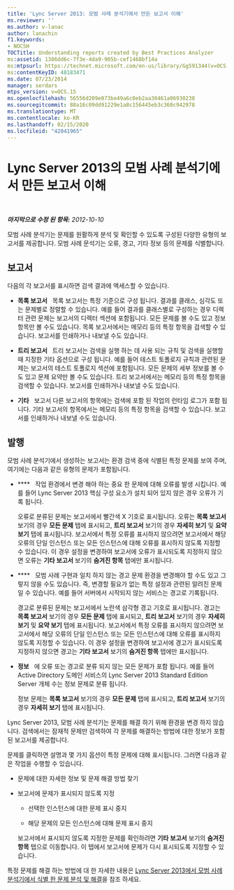 ```yaml
---
title: 'Lync Server 2013: 모범 사례 분석기에서 만든 보고서 이해'
ms.reviewer: ''
ms.author: v-lanac
author: lanachin
f1.keywords:
- NOCSH
TOCTitle: Understanding reports created by Best Practices Analyzer
ms:assetid: 1386dd6c-7f3e-4da9-905b-cef1468bf14a
ms:mtpsurl: https://technet.microsoft.com/en-us/library/Gg591344(v=OCS.15)
ms:contentKeyID: 48183471
ms.date: 07/23/2014
manager: serdars
mtps_version: v=OCS.15
ms.openlocfilehash: 56556d209e073be49a6c0eb2aa30461a06930238
ms.sourcegitcommit: 88a16c09dd91229e1a8c156445eb3c360c942978
ms.translationtype: MT
ms.contentlocale: ko-KR
ms.lasthandoff: 02/15/2020
ms.locfileid: "42041965"
---
```

<div data-xmlns="http://www.w3.org/1999/xhtml">

<div class="topic" data-xmlns="http://www.w3.org/1999/xhtml" data-msxsl="urn:schemas-microsoft-com:xslt" data-cs="http://msdn.microsoft.com/">

<div data-asp="http://msdn2.microsoft.com/asp">

# <a name="understanding-reports-created-by-best-practices-analyzer-in-lync-server-2013"></a>Lync Server 2013의 모범 사례 분석기에서 만든 보고서 이해

</div>

<div id="mainSection">

<div id="mainBody">

<span> </span>

_**마지막으로 수정 된 항목:** 2012-10-10_

모범 사례 분석기는 문제를 원활하게 분석 및 확인할 수 있도록 구성된 다양한 유형의 보고서를 제공합니다. 모범 사례 문석기는 오류, 경고, 기타 정보 등의 문제를 식별합니다.

<div>

## <a name="reports"></a>보고서

다음의 각 보고서를 표시하면 검색 결과에 액세스할 수 있습니다.

  - **목록 보고서**   목록 보고서는 특정 기준으로 구성 됩니다. 결과를 클래스, 심각도 또는 문제별로 정렬할 수 있습니다. 예를 들어 결과를 클래스별로 구성하는 경우 디렉터 관련 문제는 보고서의 디렉터 섹션에 포함됩니다. 모든 문제를 볼 수도 있고 정보 항목만 볼 수도 있습니다. 목록 보고서에서는 메모리 등의 특정 항목을 검색할 수 있습니다. 보고서를 인쇄하거나 내보낼 수도 있습니다.

  - **트리 보고서**   트리 보고서는 검색을 실행 하는 데 사용 되는 규칙 및 검색을 실행할 때 지정한 기타 옵션으로 구성 됩니다. 예를 들어 테스트 토폴로지 규칙과 관련된 문제는 보고서의 테스트 토폴로지 섹션에 포함됩니다. 모든 문제의 세부 정보를 볼 수도 있고 문제 요약만 볼 수도 있습니다. 트리 보고서에서는 메모리 등의 특정 항목을 검색할 수 있습니다. 보고서를 인쇄하거나 내보낼 수도 있습니다.

  - **기타**   보고서 다른 보고서의 항목에는 검색에 포함 된 작업의 런타임 로그가 포함 됩니다. 기타 보고서의 항목에서는 메모리 등의 특정 항목을 검색할 수 있습니다. 보고서를 인쇄하거나 내보낼 수도 있습니다.

</div>

<div>

## <a name="issues"></a>발행

모범 사례 분석기에서 생성하는 보고서는 환경 검색 중에 식별된 특정 문제를 보여 주며, 여기에는 다음과 같은 유형의 문제가 포함됩니다.

  - ****   작업 환경에서 변경 해야 하는 중요 한 문제에 대해 오류를 발생 시킵니다. 예를 들어 Lync Server 2013 핵심 구성 요소가 설치 되어 있지 않은 경우 오류가 기록 됩니다.

    오류로 분류된 문제는 보고서에서 빨간색 X 기호로 표시됩니다. 오류는 **목록 보고서** 보기의 경우 **모든 문제** 탭에 표시되고, **트리 보고서** 보기의 경우 **자세히 보기** 및 **요약 보기** 탭에 표시됩니다. 보고서에서 특정 오류를 표시하지 않으려면 보고서에서 해당 오류의 단일 인스턴스 또는 모든 인스턴스에 대해 오류를 표시하지 않도록 지정할 수 있습니다. 이 경우 설정을 변경하여 보고서에 오류가 표시되도록 지정하지 않으면 오류는 **기타 보고서** 보기의 **숨겨진 항목** 탭에만 표시됩니다.

  - ****   모범 사례 구현과 일치 하지 않는 경고 문제 환경을 변경해야 할 수도 있고 그렇지 않을 수도 있습니다. 즉, 변경할 필요가 없는 특정 설정과 관련된 알려진 문제일 수 있습니다. 예를 들어 서버에서 시작되지 않는 서비스는 경고로 기록됩니다.

    경고로 분류된 문제는 보고서에서 노란색 삼각형 경고 기호로 표시됩니다. 경고는 **목록 보고서** 보기의 경우 **모든 문제** 탭에 표시되고, **트리 보고서** 보기의 경우 **자세히 보기** 및 **요약 보기** 탭에 표시됩니다. 보고서에서 특정 오류를 표시하지 않으려면 보고서에서 해당 오류의 단일 인스턴스 또는 모든 인스턴스에 대해 오류를 표시하지 않도록 지정할 수 있습니다. 이 경우 설정을 변경하여 보고서에 경고가 표시되도록 지정하지 않으면 경고는 **기타 보고서** 보기의 **숨겨진 항목** 탭에만 표시됩니다.

  - **정보**   에 오류 또는 경고로 분류 되지 않는 모든 문제가 포함 됩니다. 예를 들어 Active Directory 도메인 서비스의 Lync Server 2013 Standard Edition Server 개체 수는 정보 문제로 분류 됩니다.

    정보 문제는 **목록 보고서** 보기의 경우 **모든 문제** 탭에 표시되고, **트리 보고서** 보기의 경우 **자세히 보기** 탭에 표시됩니다.

Lync Server 2013, 모범 사례 분석기는 문제를 해결 하기 위해 환경을 변경 하지 않습니다. 검색에서는 잠재적 문제만 검색하여 각 문제를 해결하는 방법에 대한 정보가 포함된 보고서를 제공합니다.

문제를 클릭하면 설명과 몇 가지 옵션이 특정 문제에 대해 표시됩니다. 그러면 다음과 같은 작업을 수행할 수 있습니다.

  - 문제에 대한 자세한 정보 및 문제 해결 방법 찾기

  - 보고서에 문제가 표시되지 않도록 지정

      - 선택한 인스턴스에 대한 문제 표시 중지

      - 해당 문제의 모든 인스턴스에 대해 문제 표시 중지

    보고서에서 표시되지 않도록 지정한 문제를 확인하려면 **기타 보고서** 보기의 **숨겨진 항목** 탭으로 이동합니다. 이 탭에서 보고서에 문제가 다시 표시되도록 지정할 수 있습니다.

특정 문제를 해결 하는 방법에 대 한 자세한 내용은 [Lync Server 2013에서 모범 사례 분석기에서 식별 한 문제 분석 및 해결](lync-server-2013-analyzing-and-resolving-issues-identified-by-best-practices-analyzer.md)을 참조 하세요.

</div>

</div>

<span> </span>

</div>

</div>

</div>
